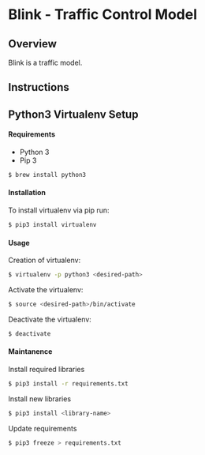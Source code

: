 # Blink - Traffic Control Model

## Overview
Blink is a traffic model.

## Instructions

## Python3 Virtualenv Setup

#### Requirements
* Python 3
* Pip 3

```bash
$ brew install python3
```

#### Installation
To install virtualenv via pip run:
```bash
$ pip3 install virtualenv
```

#### Usage
Creation of virtualenv:
```bash
$ virtualenv -p python3 <desired-path>
```

Activate the virtualenv:
```bash
$ source <desired-path>/bin/activate
```

Deactivate the virtualenv:
```bash
$ deactivate
```

#### Maintanence
Install required libraries
```bash
$ pip3 install -r requirements.txt
```

Install new libraries
```bash
$ pip3 install <library-name>
```

Update requirements
```bash
$ pip3 freeze > requirements.txt
```